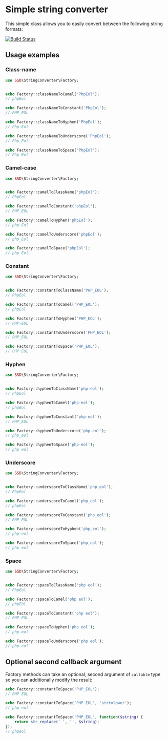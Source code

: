 # Simple string converter

This simple class allows you to easily convert between the following string formats:

[![Build Status](https://travis-ci.org/sebastiansulinski/string-converter.svg?branch=master)](https://travis-ci.org/sebastiansulinski/string-converter)

## Usage examples

### Class-name

```php
use SSD\StringConverter\Factory;


echo Factory::classNameToCamel('PhpEol');
// phpEol

echo Factory::classNameToConstant('PhpEol');
// PHP_EOL

echo Factory::classNameToHyphen('PhpEol');
// Php-Eol

echo Factory::classNameToUnderscore('PhpEol');
// Php_Eol

echo Factory::classNameToSpace('PhpEol');
// Php Eol
```

### Camel-case

```php
use SSD\StringConverter\Factory;


echo Factory::camelToClassName('phpEol');
// PhpEol

echo Factory::camelToConstant('phpEol');
// PHP_EOL

echo Factory::camelToHyphen('phpEol');
// php-Eol

echo Factory::camelToUnderscore('phpEol');
// php_Eol

echo Factory::camelToSpace('phpEol');
// php Eol
```

### Constant

```php
use SSD\StringConverter\Factory;


echo Factory::constantToClassName('PHP_EOL');
// PhpEol

echo Factory::constantToCamel('PHP_EOL');
// phpEol

echo Factory::constantToHyphen('PHP_EOL');
// PHP-EOL

echo Factory::constantToUnderscore('PHP_EOL');
// PHP_EOL

echo Factory::constantToSpace('PHP_EOL');
// PHP EOL
```

### Hyphen

```php
use SSD\StringConverter\Factory;


echo Factory::hyphenToClassName('php-eol');
// PhpEol

echo Factory::hyphenToCamel('php-eol');
// phpEol

echo Factory::hyphenToConstant('php-eol');
// PHP_EOL

echo Factory::hyphenToUnderscore('php-eol');
// php_eol

echo Factory::hyphenToSpace('php-eol');
// php eol
```

### Underscore

```php
use SSD\StringConverter\Factory;


echo Factory::underscoreToClassName('php_eol');
// PhpEol

echo Factory::underscoreToCamel('php_eol');
// phpEol

echo Factory::underscoreToConstant('php_eol');
// PHP_EOL

echo Factory::underscoreToHyphen('php_eol');
// php-eol

echo Factory::underscoreToSpace('php_eol');
// php eol
```

### Space

```php
use SSD\StringConverter\Factory;


echo Factory::spaceToClassName('php eol');
// PhpEol

echo Factory::spaceToCamel('php eol');
// phpEol

echo Factory::spaceToConstant('php eol');
// PHP_EOL

echo Factory::spaceToHyphen('php eol');
// php-eol

echo Factory::spaceToUnderscore('php eol');
// php_eol
```

## Optional second callback argument

Factory methods can take an optional, second argument of `callable` type so you can additionally modify the result:

```php
echo Factory::constantToSpace('PHP_EOL');
// PHP EOL

echo Factory::constantToSpace('PHP_EOL', 'strtolower');
// php eol

echo Factory::constantToSpace('PHP_EOL', function($string) {
    return str_replace(' ', '', $string);
});
// phpeol
```